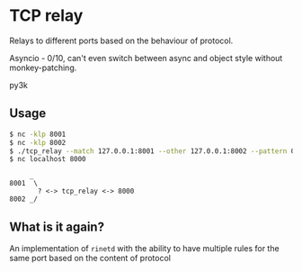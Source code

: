 # TCP relay

Relays to different ports based on the behaviour of protocol. 

Asyncio - 0/10, can't even switch between async and object style without monkey-patching. 

py3k

## Usage

```bash
$ nc -klp 8001
$ nc -klp 8002
$ ./tcp_relay --match 127.0.0.1:8001 --other 127.0.0.1:8002 --pattern 0x535348
$ nc localhost 8000
```

```
     _
8001  \
       ? <-> tcp_relay <-> 8000
8002 _/

```

## What is it again?

An implementation of `rinetd` with the ability to have multiple rules for the same port based on the content of protocol

